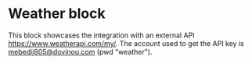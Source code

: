 # Weather block

This block showcases the integration with an external API https://www.weatherapi.com/my/.
The account used to get the API key is mebedij805@dovinou.com (pwd "weather").
